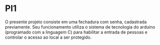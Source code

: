 # PI1
 O presente projeto consiste em uma fechadura com senha, cadastrada previamente. Seu funcionamento utiliza o sistema de tecnologia do arduíno (programado com a linguagem C) para habilitar a entrada de pessoas e controlar o acesso ao local a ser protegido.  
